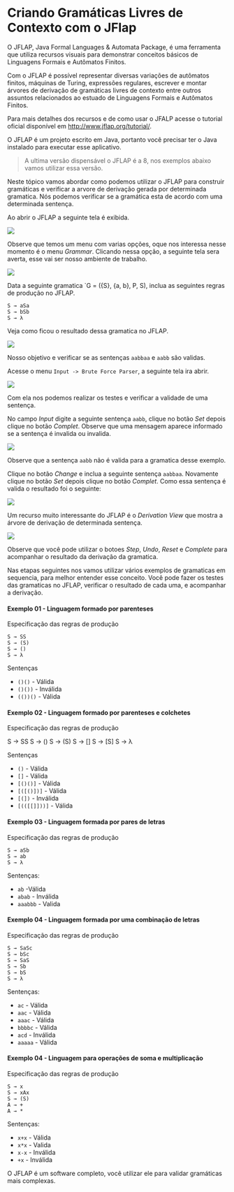 Criando Gramáticas Livres de Contexto com o JFlap
======

O JFLAP, Java Formal Languages & Automata Package, é uma ferramenta que utiliza recursos visuais para demonstrar conceitos básicos de Linguagens Formais e Autômatos Finitos.

Com o JFLAP é possível representar diversas variações de autômatos finitos, máquinas de Turing, expressões regulares, escrever e montar árvores de derivação de gramáticas livres de contexto entre outros assuntos relacionados ao estuado de Linguagens Formais e Autômatos Finitos.

Para mais detalhes dos recursos e de como usar o JFALP acesse o tutorial oficial disponível em http://www.jflap.org/tutorial/.

O JFLAP é um projeto escrito em Java, portanto você precisar ter o Java instalado para executar esse aplicativo.
 
> A ultima versão dispensável o JFLAP é a 8, nos exemplos abaixo vamos utilizar essa versão.

Neste tópico vamos abordar como podemos utilizar o JFLAP para construir gramáticas e verificar a arvore de derivação gerada por determinada gramatica. Nós podemos verificar se a gramática esta de acordo com uma determinada sentença.

Ao abrir o JFLAP a seguinte tela é exibida.

![](../images/part3-JFLAP-options.png)

Observe que temos um menu com varias opções, oque nos interessa nesse momento é o menu *Grammar*. Clicando nessa opção, a seguinte tela sera averta, esse vai ser nosso ambiente de trabalho.

![](../images/part3-JFLAP-options-grammar.png)

Data a seguinte gramatica `G = ({S}, {a, b}, P, S), inclua as seguintes regras de produção no JFLAP.

```
S → aSa
S → bSb
S → λ
```

Veja como ficou o resultado dessa gramatica no JFLAP.

![](../images/part3-JFLAP-options-basic-grammar.png)

Nosso objetivo e verificar se as sentenças `aabbaa` e `aabb` são validas.

Acesse o menu `Input -> Brute Force Parser`, a seguinte tela ira abrir.

![](../images/part3-JFLAP-options-basic-grammar-brute-force-parser.png)

Com ela nos podemos realizar os testes e verificar a validade de uma sentença.

No campo *Input* digite a seguinte sentença `aabb`, clique no botão *Set* depois clique no botão *Complet*. Observe que uma mensagem aparece informado se a sentença é invalida ou invalida.

![](../images/part3-JFLAP-options-basic-grammar-brute-force-parser-invalid.png)

Observe que a sentença `aabb` não é valida para a gramatica desse exemplo.

Clique no botão *Change* e inclua a seguinte sentença `aabbaa`. Novamente clique no botão *Set* depois clique no botão *Complet*. Como essa sentença é valida o resultado foi o seguinte:

![](../images/part3-JFLAP-options-basic-grammar-brute-force-parser-valid.png)

Um recurso muito interessante do JFLAP é o *Derivation View* que mostra a árvore de derivação de determinada sentença.

![](../images/part3-JFLAP-options-basic-grammar-brute-force-parser-valid-tree.png)

Observe que você pode utilizar o botoes *Step*, *Undo*, *Reset* e *Complete* para acompanhar o resultado da derivação da gramatica.

Nas etapas seguintes nos vamos utilizar vários exemplos de gramaticas em sequencia, para melhor entender esse conceito. Você pode fazer os testes das gramaticas no JFLAP, verificar o resultado de cada uma, e acompanhar a derivação.

#### Exemplo 01 - Linguagem formado por parenteses

Especificação das regras de produção

```  
S → SS
S → (S)
S → ()
S → λ
```

Sentenças


* `()()` - Válida
* `()())` - Inválida
* `(())()` - Válida

#### Exemplo 02 - Linguagem formado por parenteses e colchetes

Especificação das regras de produção

S → SS
S → ()
S → (S)
S → []
S → [S]
S → λ

Sentenças


* `()` - Válida
* `[]` - Válida
* `[()()]` - Válida
* `[([()])]` - Válida
* `[(])` -  Inválida
* `[(([[]]))]` - Válida


#### Exemplo 03 - Linguagem formada por pares de  letras

Especificação das regras de produção

```  
S → aSb
S → ab
S → λ
```

Sentenças:

* `ab` -Válida
* `abab` - Inválida
* `aaabbb` - Valida

#### Exemplo 04 - Linguagem formada por uma combinação de letras

Especificação das regras de produção

```
S → SaSc
S → bSc
S → SaS
S → Sb
S → bS
S → λ
```

Sentenças:

* `ac` - Válida
* `aac` - Válida
* `aaac` - Válida
* `bbbbc` - Válida
* `acd` - Inválida
* `aaaaa` - Válida

#### Exemplo 04 - Linguagem para operações de soma e multiplicação 

Especificação das regras de produção

```
S → x
S → xAx
S → (S)
A → +
A → *
```

Sentenças:

* `x+x` - Válida
* `x*x` - Valida
* `x-x` - Inválida
* `+x` - Inválida


O JFLAP é um software completo, você utilizar ele para validar gramáticas mais complexas.
